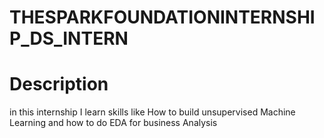# THESPARKFOUNDATIONINTERNSHIP_DS_INTERN
# Description 

in this internship I learn skills like How to build unsupervised Machine Learning and 
how to do EDA for business Analysis 
